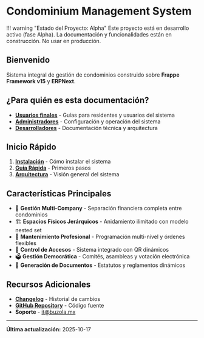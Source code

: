 # Condominium Management System

!!! warning "Estado del Proyecto: Alpha"
    Este proyecto está en desarrollo activo (fase Alpha). La documentación y funcionalidades están en construcción. No usar en producción.

## Bienvenido

Sistema integral de gestión de condominios construido sobre **Frappe Framework v15** y **ERPNext**.

## ¿Para quién es esta documentación?

- **[Usuarios finales](user-guide/physical-spaces.md)** - Guías para residentes y usuarios del sistema
- **[Administradores](admin-guide/configuration.md)** - Configuración y operación del sistema
- **[Desarrolladores](development/setup.md)** - Documentación técnica y arquitectura

## Inicio Rápido

1. **[Instalación](getting-started/installation.md)** - Cómo instalar el sistema
2. **[Guía Rápida](getting-started/quick-start.md)** - Primeros pasos
3. **[Arquitectura](getting-started/architecture-overview.md)** - Visión general del sistema

## Características Principales

- 🏢 **Gestión Multi-Company** - Separación financiera completa entre condominios
- 🏗️ **Espacios Físicos Jerárquicos** - Anidamiento ilimitado con modelo nested set
- 🔧 **Mantenimiento Profesional** - Programación multi-nivel y órdenes flexibles
- 🚪 **Control de Accesos** - Sistema integrado con QR dinámicos
- 🗳️ **Gestión Democrática** - Comités, asambleas y votación electrónica
- 📄 **Generación de Documentos** - Estatutos y reglamentos dinámicos

## Recursos Adicionales

- **[Changelog](changelog/CHANGELOG.md)** - Historial de cambios
- **[GitHub Repository](https://github.com/buzola-tm/condominium_management)** - Código fuente
- **Soporte** - it@buzola.mx

---

**Última actualización:** 2025-10-17
